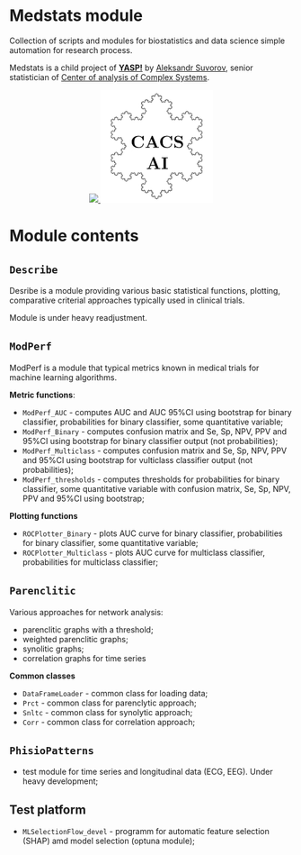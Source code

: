# Medstats module

Collection of scripts and modules for biostatistics and data science simple automation for research process.

Medstats is a child project of [**YASP!**](https://aysuvorov.github.io/) by [Aleksandr Suvorov](https://aysuvorov.github.io/docs/promotion/cv/cv_raw.html), senior statistician of [Center of analysis of Complex Systems](https://cacs.ai/). 

<p align="center">
    <a href="https://aysuvorov.github.io/" title="YASP">
        <img src="https://aysuvorov.github.io/docs/promotion/main_logo.png" width="200"/>
    </a>
    <a href="https://cacs.ai/" title="CACS">
        <img src="https://raw.githubusercontent.com/uwadim/cacs/main/images/main_logo.jpg" width="200"/>
    </a>
</p>


# Module contents

## `Describe`

Desribe is a module providing various basic statistical functions, plotting, comparative criterial approaches typically used in clinical trials.

Module is under heavy readjustment.

## `ModPerf`

ModPerf is a module that typical metrics known in medical trials for machine learning algorithms.

**Metric functions**:

- `ModPerf_AUC` - computes AUC and AUC 95%CI using bootstrap for binary classifier, probabilities for binary classifier, some quantitative variable;
- `ModPerf_Binary` - computes confusion matrix and Se, Sp, NPV, PPV and 95%CI using bootstrap for binary classifier output (not probabilities);
- `ModPerf_Multiclass` - computes confusion matrix and Se, Sp, NPV, PPV and 95%CI using bootstrap for vulticlass classifier output (not probabilities);
- `ModPerf_thresholds` - computes thresholds for probabilities for binary classifier, some quantitative variable with confusion matrix, Se, Sp, NPV, PPV and 95%CI using bootstrap;

**Plotting functions**

- `ROCPlotter_Binary` - plots AUC curve for binary classifier, probabilities for binary classifier, some quantitative variable;
- `ROCPlotter_Multiclass` - plots AUC curve for multiclass classifier, probabilities for multiclass classifier;

## `Parenclitic`

Various approaches for network analysis:

- parenclitic graphs with a threshold;
- weighted parenclitic graphs;
- synolitic graphs;
- correlation graphs for time series

**Common classes**

- `DataFrameLoader` - common class for loading data;
- `Prct` - common class for parenclytic approach;
- `Snltc` - common class for synolytic approach;
- `Corr` - common class for correlation approach;

## `PhisioPatterns`

- test module for time series and longitudinal data (ECG, EEG). Under heavy development;

## Test platform

- `MLSelectionFlow_devel` - programm for automatic feature selection (SHAP) amd model selection (optuna module);

